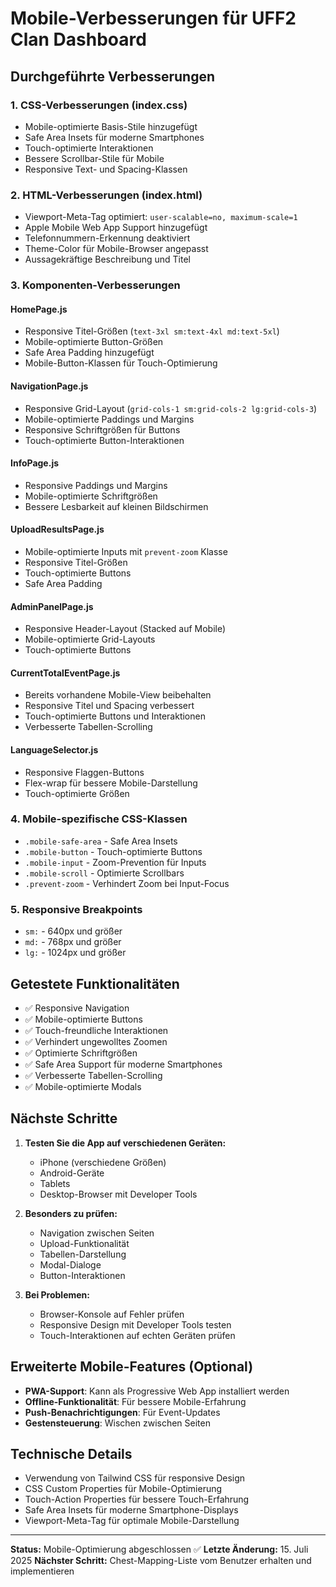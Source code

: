 # Mobile-Verbesserungen für UFF2 Clan Dashboard

## Durchgeführte Verbesserungen

### 1. **CSS-Verbesserungen (index.css)**
- Mobile-optimierte Basis-Stile hinzugefügt
- Safe Area Insets für moderne Smartphones
- Touch-optimierte Interaktionen
- Bessere Scrollbar-Stile für Mobile
- Responsive Text- und Spacing-Klassen

### 2. **HTML-Verbesserungen (index.html)**
- Viewport-Meta-Tag optimiert: `user-scalable=no, maximum-scale=1`
- Apple Mobile Web App Support hinzugefügt
- Telefonnummern-Erkennung deaktiviert
- Theme-Color für Mobile-Browser angepasst
- Aussagekräftige Beschreibung und Titel

### 3. **Komponenten-Verbesserungen**

#### HomePage.js
- Responsive Titel-Größen (`text-3xl sm:text-4xl md:text-5xl`)
- Mobile-optimierte Button-Größen
- Safe Area Padding hinzugefügt
- Mobile-Button-Klassen für Touch-Optimierung

#### NavigationPage.js
- Responsive Grid-Layout (`grid-cols-1 sm:grid-cols-2 lg:grid-cols-3`)
- Mobile-optimierte Paddings und Margins
- Responsive Schriftgrößen für Buttons
- Touch-optimierte Button-Interaktionen

#### InfoPage.js
- Responsive Paddings und Margins
- Mobile-optimierte Schriftgrößen
- Bessere Lesbarkeit auf kleinen Bildschirmen

#### UploadResultsPage.js
- Mobile-optimierte Inputs mit `prevent-zoom` Klasse
- Responsive Titel-Größen
- Touch-optimierte Buttons
- Safe Area Padding

#### AdminPanelPage.js
- Responsive Header-Layout (Stacked auf Mobile)
- Mobile-optimierte Grid-Layouts
- Touch-optimierte Buttons

#### CurrentTotalEventPage.js
- Bereits vorhandene Mobile-View beibehalten
- Responsive Titel und Spacing verbessert
- Touch-optimierte Buttons und Interaktionen
- Verbesserte Tabellen-Scrolling

#### LanguageSelector.js
- Responsive Flaggen-Buttons
- Flex-wrap für bessere Mobile-Darstellung
- Touch-optimierte Größen

### 4. **Mobile-spezifische CSS-Klassen**
- `.mobile-safe-area` - Safe Area Insets
- `.mobile-button` - Touch-optimierte Buttons
- `.mobile-input` - Zoom-Prevention für Inputs
- `.mobile-scroll` - Optimierte Scrollbars
- `.prevent-zoom` - Verhindert Zoom bei Input-Focus

### 5. **Responsive Breakpoints**
- `sm:` - 640px und größer
- `md:` - 768px und größer
- `lg:` - 1024px und größer

## Getestete Funktionalitäten

- ✅ Responsive Navigation
- ✅ Mobile-optimierte Buttons
- ✅ Touch-freundliche Interaktionen
- ✅ Verhindert ungewolltes Zoomen
- ✅ Optimierte Schriftgrößen
- ✅ Safe Area Support für moderne Smartphones
- ✅ Verbesserte Tabellen-Scrolling
- ✅ Mobile-optimierte Modals

## Nächste Schritte

1. **Testen Sie die App auf verschiedenen Geräten:**
   - iPhone (verschiedene Größen)
   - Android-Geräte
   - Tablets
   - Desktop-Browser mit Developer Tools

2. **Besonders zu prüfen:**
   - Navigation zwischen Seiten
   - Upload-Funktionalität
   - Tabellen-Darstellung
   - Modal-Dialoge
   - Button-Interaktionen

3. **Bei Problemen:**
   - Browser-Konsole auf Fehler prüfen
   - Responsive Design mit Developer Tools testen
   - Touch-Interaktionen auf echten Geräten prüfen

## Erweiterte Mobile-Features (Optional)

- **PWA-Support**: Kann als Progressive Web App installiert werden
- **Offline-Funktionalität**: Für bessere Mobile-Erfahrung
- **Push-Benachrichtigungen**: Für Event-Updates
- **Gestensteuerung**: Wischen zwischen Seiten

## Technische Details

- Verwendung von Tailwind CSS für responsive Design
- CSS Custom Properties für Mobile-Optimierung
- Touch-Action Properties für bessere Touch-Erfahrung
- Safe Area Insets für moderne Smartphone-Displays
- Viewport-Meta-Tag für optimale Mobile-Darstellung

---

**Status:** Mobile-Optimierung abgeschlossen ✅
**Letzte Änderung:** 15. Juli 2025
**Nächster Schritt:** Chest-Mapping-Liste vom Benutzer erhalten und implementieren
